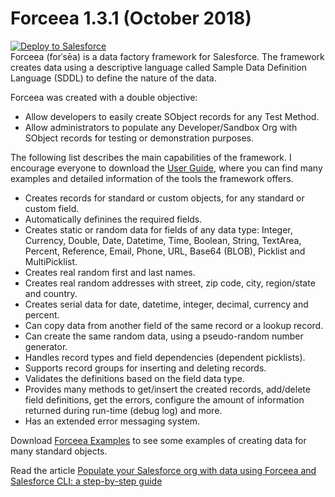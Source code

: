 # Forceea 1.3.1 (October 2018) #
<a href="https://githubsfdeploy.herokuapp.com">
  <img alt="Deploy to Salesforce"
       src="https://raw.githubusercontent.com/afawcett/githubsfdeploy/master/deploy.png">
</a><br/>
Forceea (forˈsēa) is a data factory framework for Salesforce. The framework creates data using a descriptive language called Sample Data Definition Language (SDDL) to define the nature of the data.

Forceea was created with a double objective:
* Allow developers to easily create SObject records for any Test Method.
* Allow administrators to populate any Developer/Sandbox Org with SObject records for testing or demonstration purposes.

The following list describes the main capabilities of the framework. I encourage everyone to download the [User Guide](http://bit.ly/Forceea131_UserGuide), where you can find many examples and detailed information of the tools the framework offers. 
*	Creates records for standard or custom objects, for any standard or custom field.
*	Automatically definines the required fields.
*	Creates static or random data for fields of any data type: Integer, Currency, Double, Date, Datetime, Time, Boolean, String, TextArea, Percent, Reference, Email, Phone, URL, Base64 (BLOB), Picklist and MultiPicklist.
* Creates real random first and last names.
* Creates real random addresses with street, zip code, city, region/state and country.
* Creates serial data for date, datetime, integer, decimal, currency and percent.
* Can copy data from another field of the same record or a lookup record.
* Can create the same random data, using a pseudo-random number generator.
*	Handles record types and field dependencies (dependent picklists).
*	Supports record groups for inserting and deleting records.
*	Validates the definitions based on the field data type.
* Provides many methods to get/insert the created records, add/delete field definitions, get the errors, configure the amount of information returned during run-time (debug log) and more.
*	Has an extended error messaging system.

Download [Forceea Examples](http://bit.ly/Forceea131_Examples) to see some examples of creating data for many standard objects.

Read the article [Populate your Salesforce org with data using Forceea and Salesforce CLI: a step-by-step guide](http://bit.ly/PopulateWithForceeaAndCLI)
